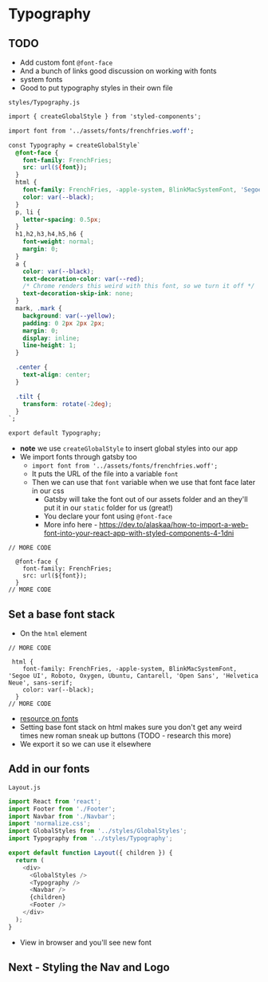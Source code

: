 # Typography
## TODO
* Add custom font `@font-face`
* And a bunch of links good discussion on working with fonts
* system fonts
* Good to put typography styles in their own file

`styles/Typography.js`

```css
import { createGlobalStyle } from 'styled-components';

import font from '../assets/fonts/frenchfries.woff';

const Typography = createGlobalStyle`
  @font-face {
    font-family: FrenchFries;
    src: url(${font});
  }
  html {
    font-family: FrenchFries, -apple-system, BlinkMacSystemFont, 'Segoe UI', Roboto, Oxygen, Ubuntu, Cantarell, 'Open Sans', 'Helvetica Neue', sans-serif;
    color: var(--black);
  }
  p, li {
    letter-spacing: 0.5px;
  }
  h1,h2,h3,h4,h5,h6 {
    font-weight: normal;
    margin: 0;
  }
  a {
    color: var(--black);
    text-decoration-color: var(--red);
    /* Chrome renders this weird with this font, so we turn it off */
    text-decoration-skip-ink: none;
  }
  mark, .mark {
    background: var(--yellow);
    padding: 0 2px 2px 2px;
    margin: 0;
    display: inline;
    line-height: 1;
  }

  .center {
    text-align: center;
  }

  .tilt {
    transform: rotate(-2deg);
  }
`;

export default Typography;
```

* **note** we use `createGlobalStyle` to insert global styles into our app
* We import fonts through gatsby too
    - `import font from '../assets/fonts/frenchfries.woff';`
    - It puts the URL of the file into a variable `font`
    - Then we can use that `font` variable when we use that font face later in our css
        + Gatsby will take the font out of our assets folder and an they'll put it in our `static` folder for us (great!)
        + You declare your font using `@font-face`
        + More info here - https://dev.to/alaskaa/how-to-import-a-web-font-into-your-react-app-with-styled-components-4-1dni

```
// MORE CODE

  @font-face {
    font-family: FrenchFries;
    src: url(${font});
  }
// MORE CODE
```

## Set a base font stack
* On the `html` element

```
// MORE CODE

 html {
    font-family: FrenchFries, -apple-system, BlinkMacSystemFont, 'Segoe UI', Roboto, Oxygen, Ubuntu, Cantarell, 'Open Sans', 'Helvetica Neue', sans-serif;
    color: var(--black);
  }
// MORE CODE
```

* [resource on fonts](https://www.internetingishard.com/html-and-css/web-typography/)
* Setting base font stack on html makes sure you don't get any weird times new roman sneak up buttons (TODO - research this more)
* We export it so we can use it elsewhere

## Add in our fonts
`Layout.js`

```js
import React from 'react';
import Footer from './Footer';
import Navbar from './Navbar';
import 'normalize.css';
import GlobalStyles from '../styles/GlobalStyles';
import Typography from '../styles/Typography';

export default function Layout({ children }) {
  return (
    <div>
      <GlobalStyles />
      <Typography />
      <Navbar />
      {children}
      <Footer />
    </div>
  );
}
```

* View in browser and you'll see new font

## Next - Styling the Nav and Logo

